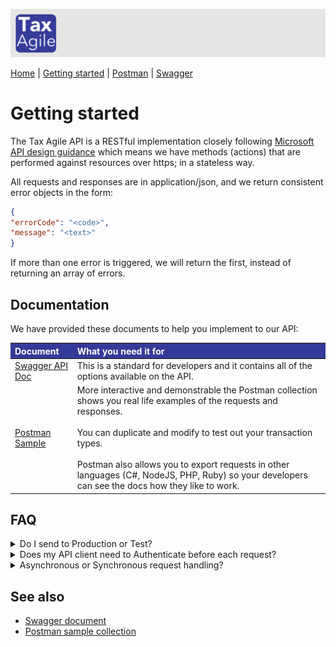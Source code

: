 <style>
th{ background-color: #343a98!important; color: #fff!important; }
</style> 

![Tax Agile Logo](Tax-Agile-Short.png)

[Home](../README.md) \| [Getting started](getting-started.md)  \|  [Postman](postman.md) \| [Swagger](swagger/index.html)

# Getting started
The Tax Agile API is a RESTful implementation closely following [Microsoft API design guidance](https://docs.microsoft.com/en-us/azure/architecture/best-practices/api-design) 
which means we have methods (actions) that are performed against resources over https; in a stateless way.

All requests and responses are in application/json, and we return consistent error objects in the form:
```json
{
"errorCode": "<code>",
"message": "<text>"
}
```
If more than one error is triggered, we will return the first, instead of returning an array of errors. 

## Documentation
We have provided these documents to help you implement to our API:

| Document                              | What you need it for                                                                                                                                                                                                                                                                                                                                           |
|:--------------------------------------|:---------------------------------------------------------------------------------------------------------------------------------------------------------------------------------------------------------------------------------------------------------------------------------------------------------------------------------------------------------------|
| [Swagger API Doc](swagger/index.html) | This is a standard for developers and it contains all of the options available on the API.                                                                                                                                                                                                                                                                     |
| [Postman Sample](postman.md)          | More interactive and demonstrable the Postman collection shows you real life examples of the requests and responses. <br /><br />You can duplicate and modify to test out your transaction types. <br /><br />Postman also allows you to export requests in other languages (C#, NodeJS, PHP, Ruby) so your developers can see the docs how they like to work. |

## FAQ
<details><summary>Do I send to Production or Test?</summary>
<p>
Both environments will function the same, however you will have a different set of credentials for 
the two environments. 
<br/>
If you want to make requests that are not saved, you can omit the `commit=true` parameter on the POST /transactions request.
<br />
<table>
<th>Server</th><th>API_ROOT</th>
<tr><td>Production</td><td>https://api.taxagile.io </td></tr>
<tr><td>Test</td><td>https://test-api.taxagile.io </td></tr>
</table>
<br />
Note: The Test environment may be running a new functionality pending deployment to Production!
</p>
</details>

<details><summary>Does my API client need to Authenticate before each request?</summary>
<p>
No, but you can. 
<br />
The Bearer token is valid for 24hrs; so depending on your integration process flow
you may prefer to Authenticate each time you want to make a request. 
<br/>
It would be robust if your API client handled the 401 Unauthorized response, by Authenticating again.
<pre>
{
"errorCode": "AU001",
"message": "Unauthorized"
}
</pre>
</p>
</details>

<details><summary>Asynchronous or Synchronous request handling?</summary>
<p>
The API uses both depending on use-case; when there is a database write this is done via a message bus model. This 
means that you can expect an immediate response once we have written the message to the bus.
<br />
Your calling client you should handle 'eventual consistency'; meaning that if you post a new transaction and immediately try
to fetch it, you may get a 404 Not Found; but a second later it will be found.
</p>
</details>

## See also

- [Swagger document](swagger/index.html)
- [Postman sample collection](postman.md)

